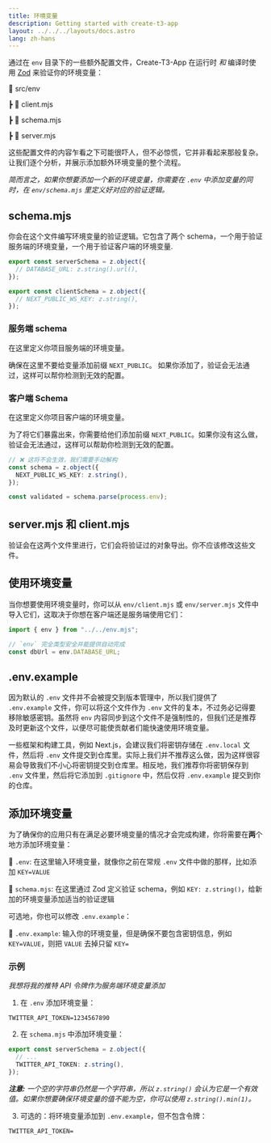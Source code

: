 ```yaml
---
title: 环境变量
description: Getting started with create-t3-app
layout: ../../../layouts/docs.astro
lang: zh-hans
---
```


通过在 `env` 目录下的一些额外配置文件，Create-T3-App 在运行时 _和_ 编译时使用 [Zod](https://github.com/colinhacks/zod) 来验证你的环境变量：

📁 src/env

┣ 📄 client.mjs

┣ 📄 schema.mjs

┣ 📄 server.mjs

这些配置文件的内容乍看之下可能很吓人，但不必惊慌，它并非看起来那般复杂。让我们逐个分析，并展示添加额外环境变量的整个流程。

_简而言之，如果你想要添加一个新的环境变量，你需要在 `.env` 中添加变量的同时，在 `env/schema.mjs` 里定义好对应的验证逻辑。_

## schema.mjs

你会在这个文件编写环境变量的验证逻辑。它包含了两个 schema，一个用于验证服务端的环境变量，一个用于验证客户端的环境变量.

```ts:env/schema.mjs
export const serverSchema = z.object({
  // DATABASE_URL: z.string().url(),
});

export const clientSchema = z.object({
  // NEXT_PUBLIC_WS_KEY: z.string(),
});
```

### 服务端 schema

在这里定义你项目服务端的环境变量。

确保在这里不要给变量添加前缀 `NEXT_PUBLIC`。 如果你添加了，验证会无法通过，这样可以帮你检测到无效的配置。

### 客户端 Schema

在这里定义你项目客户端的环境变量。

为了将它们暴露出来，你需要给他们添加前缀 `NEXT_PUBLIC`。如果你没有这么做，验证会无法通过，这样可以帮助你检测到无效的配置。

```ts
// ❌ 这将不会生效，我们需要手动解构
const schema = z.object({
  NEXT_PUBLIC_WS_KEY: z.string(),
});

const validated = schema.parse(process.env);
```

## server.mjs 和 client.mjs

验证会在这两个文件里进行，它们会将验证过的对象导出。你不应该修改这些文件。

## 使用环境变量

当你想要使用环境变量时，你可以从 `env/client.mjs` 或 `env/server.mjs` 文件中导入它们，这取决于你想在客户端还是服务端使用它们：

```ts:pages/api/hello.ts
import { env } from "../../env.mjs";

// `env` 完全类型安全并能提供自动完成
const dbUrl = env.DATABASE_URL;
```

## .env.example

因为默认的 `.env` 文件并不会被提交到版本管理中，所以我们提供了 `.env.example` 文件，你可以将这个文件作为 `.env` 文件的复本，不过务必记得要移除敏感密钥。虽然将 `env` 内容同步到这个文件不是强制性的，但我们还是推荐及时更新这个文件，以便尽可能使贡献者们能快速使用环境变量。

一些框架和构建工具，例如 Next.js，会建议我们将密钥存储在 `.env.local` 文件，然后将 `.env` 文件提交到仓库里。实际上我们并不推荐这么做，因为这样很容易会导致我们不小心将密钥提交到仓库里。相反地，我们推荐你将密钥保存到 `.env` 文件里，然后将它添加到 `.gitignore` 中，然后仅将 `.env.example` 提交到你的仓库。

## 添加环境变量

为了确保你的应用只有在满足必要环境变量的情况才会完成构建，你将需要在**两**个地方添加环境变量：

📄 `.env`: 在这里输入环境变量，就像你之前在常规 `.env` 文件中做的那样，比如添加 `KEY=VALUE`

📄 `schema.mjs`: 在这里通过 Zod 定义验证 schema，例如 `KEY: z.string()`，给新加的环境变量添加适当的验证逻辑

可选地，你也可以修改 `.env.example`：

📄 `.env.example`: 输入你的环境变量，但是确保不要包含密钥信息，例如 `KEY=VALUE`，则把 `VALUE` 去掉只留 `KEY=`

### 示例

_我想将我的推特 API 令牌作为服务端环境变量添加_

1. 在 `.env` 添加环境变量：

```
TWITTER_API_TOKEN=1234567890
```

2. 在 `schema.mjs` 中添加环境变量：

```ts
export const serverSchema = z.object({
  // ...
  TWITTER_API_TOKEN: z.string(),
});
```

_**注意:** 一个空的字符串仍然是一个字符串，所以 `z.string()` 会认为它是一个有效值。如果你想要确保环境变量的值不能为空，你可以使用 `z.string().min(1)`。_

3. 可选的：将环境变量添加到 `.env.example`，但不包含令牌：

```
TWITTER_API_TOKEN=
```
